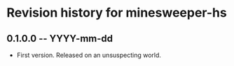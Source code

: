 # Revision history for minesweeper-hs

## 0.1.0.0 -- YYYY-mm-dd

* First version. Released on an unsuspecting world.

